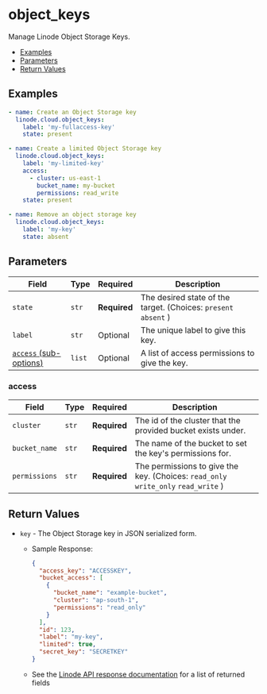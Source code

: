 # object_keys

Manage Linode Object Storage Keys.


- [Examples](#examples)
- [Parameters](#parameters)
- [Return Values](#return-values)

## Examples

```yaml
- name: Create an Object Storage key
  linode.cloud.object_keys:
    label: 'my-fullaccess-key'
    state: present
```

```yaml
- name: Create a limited Object Storage key
  linode.cloud.object_keys:
    label: 'my-limited-key'
    access:
      - cluster: us-east-1
        bucket_name: my-bucket
        permissions: read_write
    state: present
```

```yaml
- name: Remove an object storage key
  linode.cloud.object_keys:
    label: 'my-key'
    state: absent
```










## Parameters

| Field     | Type | Required | Description                                                                  |
|-----------|------|----------|------------------------------------------------------------------------------|
| `state` | `str` | **Required** | The desired state of the target.  (Choices:  `present`  `absent` ) |
| `label` | `str` | Optional | The unique label to give this key.   |
| [`access` (sub-options)](#access) | `list` | Optional | A list of access permissions to give the key.   |





### access

| Field     | Type | Required | Description                                                                  |
|-----------|------|----------|------------------------------------------------------------------------------|
| `cluster` | `str` | **Required** | The id of the cluster that the provided bucket exists under.   |
| `bucket_name` | `str` | **Required** | The name of the bucket to set the key's permissions for.   |
| `permissions` | `str` | **Required** | The permissions to give the key.  (Choices:  `read_only`  `write_only`  `read_write` ) |






## Return Values

- `key` - The Object Storage key in JSON serialized form.

    - Sample Response:
        ```json
        {
          "access_key": "ACCESSKEY",
          "bucket_access": [
            {
              "bucket_name": "example-bucket",
              "cluster": "ap-south-1",
              "permissions": "read_only"
            }
          ],
          "id": 123,
          "label": "my-key",
          "limited": true,
          "secret_key": "SECRETKEY"
        }
        ```
    - See the [Linode API response documentation](https://www.linode.com/docs/api/object-storage/#object-storage-key-view__responses) for a list of returned fields


